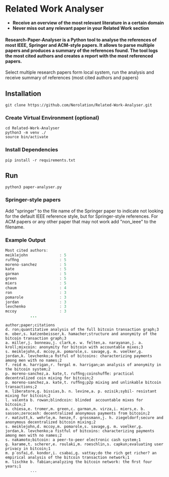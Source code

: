 # Related Work Analyser

* **Receive an overview of the most relevant literature in a certain domain**
* **Never miss out any relevant paper in your Related Work section**

#### Research-Paper-Analyser is a Python tool to analyse the references of most IEEE, Springer and ACM-style papers. It allows to parse multiple papers and produces a summary of the references found. The tool logs the most cited authors and creates a report with the most referenced papers. 

Select multiple research papers form local system, run the analysis and receive summary of references (most cited authors and papers)


## Installation
```
git clone https://github.com/Nerolation/Related-Work-Analyser.git
```
### Create Virtual Environment (optional)

```
cd Related-Work-Analyser
python3 -m venv ./
source bin/activate
```

### Install Dependencies

```
pip install -r requirements.txt
```

## Run

```
python3 paper-analyser.py
```

### Springer-style papers

Add "springer" to the file name of the Springer paper to indicate not looking for the default IEEE reference style, but for Springer-style references. For ACM papers or any other paper that may not work add "non_ieee" to the filename.

### Example Output 

```java
Most cited authors: 
meiklejohn              : 5  
rufﬁng                  : 5  
moreno-sanchez          : 5  
kate                    : 5  
garman                  : 5  
green                   : 5  
miers                   : 5  
chaum                   : 4  
ron                     : 3  
pomarole                : 3  
jordan                  : 3  
levchenko               : 3  
mccoy                   : 3
           ...
```
```
author;paper;citations
d. ron;quantitative analysis of the full bitcoin transaction graph;3
m. ober,s. katzenbeisser,k. hamacher;structure and anonymity of the bitcoin transaction graph;3
a. miller,j. bonneau,j. clark,e. w. felten,a. narayanan,j. a. kroll;mixcoin: anonymity for bitcoin with accountable mixes;3
s. meiklejohn,d. mccoy,m. pomarole,s. savage,g. m. voelker,g. jordan,k. levchenko;a ﬁstful of bitcoins: characterizing payments among men with no names;2
f. reid m. harrigan,r. fergal m. harrigan;an analysis of anonymity in the bitcoin system;2
p. moreno-sanchez,a. kate,t. rufﬁng;coinshufﬂe: practical decentralized coin mixing for bitcoin;2
p. moreno-sanchez,a. kate,t. rufﬁng;p2p mixing and unlinkable bitcoin transactions;2
m. liberatore,g. bissias,b. n. levine,a. p. ozisik;sybil- resistant mixing for bitcoin;2
l. valenta b. rowan;blindcoin: blinded  accountable mixes for bitcoin;2
a. chiesa,e. tromer,m. green,c. garman,m. virza,i. miers,e. b. sasson;zerocash: decentralized anonymous payments from bitcoin;2
r. matzutt,k. wehrle,m. henze,f. grossmann,j. h. ziegeldorf;secure and anonymous decentralized bitcoin mixing;2
s. meiklejohn,d. mccoy,m. pomarole,s. savage,g. m. voelker,g. jordan,k. levchenko;a fistful of bitcoins: characterizing payments among men with no names;2
s. nakamoto;bitcoin: a peer-to-peer electronic cash system;1
g. karame,t. scherer,e. roulaki,m. roeschlin,s. capkun;evaluating user privacy in bitcoin;1
m. p´osfai,d. kondor,i. csabai,g. vattay;do the rich get richer? an empirical analysis of the bitcoin transaction network;1
m. lischke b. fabian;analyzing the bitcoin network: the ﬁrst four years;1
           ...
```
